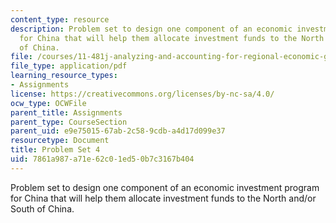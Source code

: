 ```yaml
---
content_type: resource
description: Problem set to design one component of an economic investment program
  for China that will help them allocate investment funds to the North and/or South
  of China.
file: /courses/11-481j-analyzing-and-accounting-for-regional-economic-growth-spring-2009/7861a987a71e62c01ed50b7c3167b404_MIT11_481Js09_pset04.pdf
file_type: application/pdf
learning_resource_types:
- Assignments
license: https://creativecommons.org/licenses/by-nc-sa/4.0/
ocw_type: OCWFile
parent_title: Assignments
parent_type: CourseSection
parent_uid: e9e75015-67ab-2c58-9cdb-a4d17d099e37
resourcetype: Document
title: Problem Set 4
uid: 7861a987-a71e-62c0-1ed5-0b7c3167b404
---
```

Problem set to design one component of an economic investment program for China that will help them allocate investment funds to the North and/or South of China.